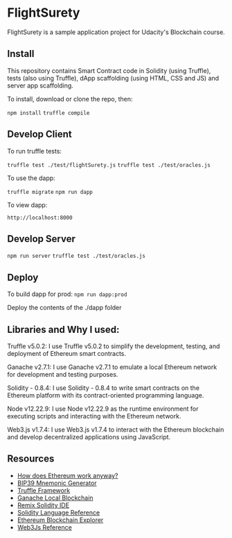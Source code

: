 # FlightSurety

FlightSurety is a sample application project for Udacity's Blockchain course.

## Install

This repository contains Smart Contract code in Solidity (using Truffle), tests (also using Truffle), dApp scaffolding (using HTML, CSS and JS) and server app scaffolding.

To install, download or clone the repo, then:

`npm install`
`truffle compile`

## Develop Client

To run truffle tests:

`truffle test ./test/flightSurety.js`
`truffle test ./test/oracles.js`

To use the dapp:

`truffle migrate`
`npm run dapp`

To view dapp:

`http://localhost:8000`

## Develop Server

`npm run server`
`truffle test ./test/oracles.js`

## Deploy

To build dapp for prod:
`npm run dapp:prod`

Deploy the contents of the ./dapp folder

## Libraries and Why I used:
Truffle v5.0.2: I use Truffle v5.0.2 to simplify the development, testing, and deployment of Ethereum smart contracts.

Ganache v2.7.1: I use Ganache v2.7.1 to emulate a local Ethereum network for development and testing purposes.

Solidity - 0.8.4: I use Solidity - 0.8.4 to write smart contracts on the Ethereum platform with its contract-oriented programming language.

Node v12.22.9: I use Node v12.22.9 as the runtime environment for executing scripts and interacting with the Ethereum network.

Web3.js v1.7.4: I use Web3.js v1.7.4 to interact with the Ethereum blockchain and develop decentralized applications using JavaScript.


## Resources

* [How does Ethereum work anyway?](https://medium.com/@preethikasireddy/how-does-ethereum-work-anyway-22d1df506369)
* [BIP39 Mnemonic Generator](https://iancoleman.io/bip39/)
* [Truffle Framework](http://truffleframework.com/)
* [Ganache Local Blockchain](http://truffleframework.com/ganache/)
* [Remix Solidity IDE](https://remix.ethereum.org/)
* [Solidity Language Reference](http://solidity.readthedocs.io/en/v0.4.24/)
* [Ethereum Blockchain Explorer](https://etherscan.io/)
* [Web3Js Reference](https://github.com/ethereum/wiki/wiki/JavaScript-API)
